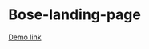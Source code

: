 # Bose-landing-page

[Demo link](https://dev-dmitriy-diachenko.github.io/bose-landing-page/src/index.html)
